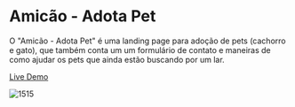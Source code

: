 # Amicão - Adota Pet

O "Amicão - Adota Pet" é uma landing page para adoção de pets (cachorro e gato), que também conta um um formulário de contato e maneiras de como ajudar os pets que ainda estão buscando por um lar.

[Live Demo](https://alnsanches.github.io/amicao-adota-pet/)

![1515](https://user-images.githubusercontent.com/96800792/198349143-4beef49d-0e1b-487d-a075-fd7f0646c33a.jpg)
